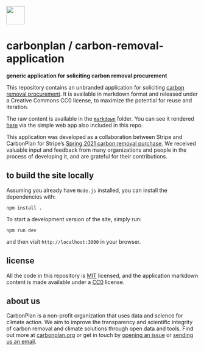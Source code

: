 <img
  src="https://carbonplan-assets.s3.amazonaws.com/monogram/dark-small.png"
  height="48"
/>

# carbonplan / carbon-removal-application

**generic application for soliciting carbon removal procurement**

This repository contains an unbranded application for soliciting [carbon removal procurement](http://carbonplan.org/research/stripe-2021-insights). It is available in markdown format and released under a Creative Commons CC0 license, to maximize the potential for reuse and iteration. 

The raw content is available in the [`markdown`](/markdown) folder. You can see it rendered [here](https://carbon-removal-application.carbonplan.org) via the simple web app also included in this repo.

This application was developed as a collaboration between Stripe and CarbonPlan for Stripe’s [Spring 2021 carbon removal purchase](). We received valuable input and feedback from many organizations and people in the process of developing it, and are grateful for their contributions.

## to build the site locally

Assuming you already have `Node.js` installed, you can install the dependencies with:

```shell
npm install .
```

To start a development version of the site, simply run:

```shell
npm run dev
```

and then visit `http://localhost:3000` in your browser.

## license

All the code in this repository is [MIT](https://choosealicense.com/licenses/mit/) licensed, and the application markdown content is made available under a [CC0](https://choosealicense.com/licenses/cc-by-4.0/) license.

## about us

CarbonPlan is a non-profit organization that uses data and science for climate action. We aim to improve the transparency and scientific integrity of carbon removal and climate solutions through open data and tools. Find out more at [carbonplan.org](https://carbonplan.org/) or get in touch by [opening an issue](https://github.com/carbonplan/cdr-database/issues/new) or [sending us an email](mailto:hello@carbonplan.org).
